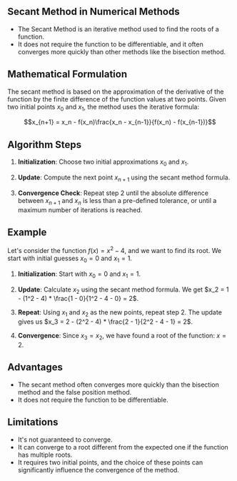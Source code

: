## Secant Method in Numerical Methods

- The Secant Method is an iterative method used to find the roots of a function.
- It does not require the function to be differentiable, and it often converges more quickly than other methods like the bisection method.

## Mathematical Formulation

The secant method is based on the approximation of the derivative of the function by the finite difference of the function values at two points. Given two initial points $x_0$ and $x_1$, the method uses the iterative formula:

$$x_{n+1} = x_n - f(x_n)\frac{x_n - x_{n-1}}{f(x_n) - f(x_{n-1})}$$

## Algorithm Steps

1. **Initialization**: Choose two initial approximations $x_0$ and $x_1$.

2. **Update**: Compute the next point $x_{n+1}$ using the secant method formula.

3. **Convergence Check**: Repeat step 2 until the absolute difference between $x_{n+1}$ and $x_n$ is less than a pre-defined tolerance, or until a maximum number of iterations is reached.

## Example

Let's consider the function $f(x) = x^2 - 4$, and we want to find its root. We start with initial guesses $x_0 = 0$ and $x_1 = 1$.

1. **Initialization**: Start with $x_0 = 0$ and $x_1 = 1$.

2. **Update**: Calculate $x_2$ using the secant method formula. We get $x_2 = 1 - (1^2 - 4) * \frac{1 - 0}{1^2 - 4 - 0} = 2$.

3. **Repeat**: Using $x_1$ and $x_2$ as the new points, repeat step 2. The update gives us $x_3 = 2 - (2^2 - 4) * \frac{2 - 1}{2^2 - 4 - 1} = 2$.

4. **Convergence**: Since $x_3 = x_2$, we have found a root of the function: $x = 2$.

## Advantages

- The secant method often converges more quickly than the bisection method and the false position method.
- It does not require the function to be differentiable.

## Limitations

- It's not guaranteed to converge.
- It can converge to a root different from the expected one if the function has multiple roots.
- It requires two initial points, and the choice of these points can significantly influence the convergence of the method.
